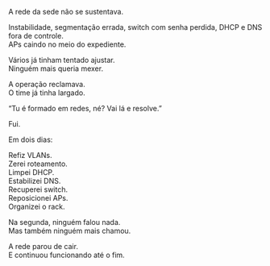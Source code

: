 A rede da sede não se sustentava.

Instabilidade, segmentação errada, switch com senha perdida, DHCP e DNS fora de controle.  
APs caindo no meio do expediente.

Vários já tinham tentado ajustar.  
Ninguém mais queria mexer.

A operação reclamava.  
O time já tinha largado.

“Tu é formado em redes, né? Vai lá e resolve.”

Fui.

Em dois dias:

Refiz VLANs.  
Zerei roteamento.  
Limpei DHCP.  
Estabilizei DNS.  
Recuperei switch.  
Reposicionei APs.  
Organizei o rack.

Na segunda, ninguém falou nada.  
Mas também ninguém mais chamou.

A rede parou de cair.  
E continuou funcionando até o fim.
